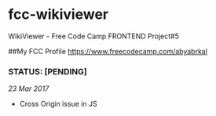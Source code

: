 # fcc-wikiviewer
WikiViewer - Free Code Camp FRONTEND Project#5

##My FCC Profile 
https://www.freecodecamp.com/abyabrkal


### STATUS: [PENDING]
*23 Mar 2017*
 - Cross Origin issue in JS

